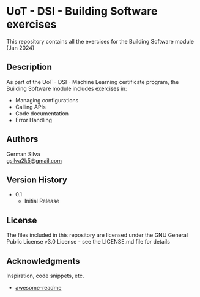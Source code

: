 # UoT - DSI - Building Software exercises

This repository contains all the exercises for the Building Software module (Jan 2024)

## Description

As part of the UoT - DSI - Machine Learning certificate program, the Building Software module includes exercises in:  
* Managing configurations
* Calling APIs
* Code documentation
* Error Handling

## Authors

German Silva  
gsilva2k5@gmail.com

## Version History

* 0.1
    * Initial Release

## License

The files included in this repository are licensed under the GNU General Public License v3.0 License - see the LICENSE.md file for details

## Acknowledgments

Inspiration, code snippets, etc.
* [awesome-readme](https://github.com/matiassingers/awesome-readme)
